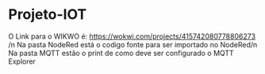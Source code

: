 # Projeto-IOT
O Link para o WIKWO é: https://wokwi.com/projects/415742080778806273 /n
Na pasta NodeRed está o codigo fonte para ser importado no NodeRed/n
Na pasta MQTT estão o print de como deve ser configurado o MQTT Explorer
